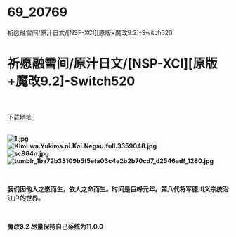 # 69_20769
祈愿融雪间/原汁日文/[NSP-XCI][原版+魔改9.2]-Switch520
# 祈愿融雪间/原汁日文/[NSP-XCI][原版+魔改9.2]-Switch520
 <br/></br>
[下载地址](https://www.switch520.cc/article/20769 "下载地址")
<br/></br>

<p><strong><img title="1.jpg" src="https://www.switch520.cc/muke_img/2021_07_29_1c70bbacb67e1.jpg" alt="1.jpg"></strong><br>
<strong><img title="Kimi.wa.Yukima.ni.Koi.Negau.full.3359048.jpg" src="https://www.switch520.cc/muke_img/2021_07_29_77cd3d7e4fa12.jpg" alt="Kimi.wa.Yukima.ni.Koi.Negau.full.3359048.jpg"></strong><br>
<strong><img title="sc964n.jpg" src="https://www.switch520.cc/muke_img/2021_07_29_7bd21440f6efb.jpg" alt="sc964n.jpg"></strong><br>
<strong><img title="tumblr_1ba72b33109b5f5efa03c4e2b2b70cd7_d2546adf_1280.jpg" src="https://www.switch520.cc/muke_img/2021_07_29_cf269477e558f.jpg" alt="tumblr_1ba72b33109b5f5efa03c4e2b2b70cd7_d2546adf_1280.jpg">&nbsp;</strong></p>
<p>&nbsp;</p>
<p><strong>我们因他人之愿而生，依人之命而生。时间是巨峰元年。第八代将军德川义宗统治江户的世界。</strong></p>
<p>&nbsp;</p>
<p><strong>魔改9.2 尽量保持自己系统为11.0.0</strong></p>
